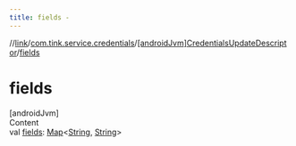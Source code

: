 ```yaml
---
title: fields -
---
```

//[link](../../index.md)/[com.tink.service.credentials](../index.md)/[[androidJvm]CredentialsUpdateDescriptor](index.md)/[fields](fields.md)



# fields  
[androidJvm]  
Content  
val [fields](fields.md): [Map](https://kotlinlang.org/api/latest/jvm/stdlib/kotlin.collections/-map/index.html)<[String](https://kotlinlang.org/api/latest/jvm/stdlib/kotlin/-string/index.html), [String](https://kotlinlang.org/api/latest/jvm/stdlib/kotlin/-string/index.html)>  



